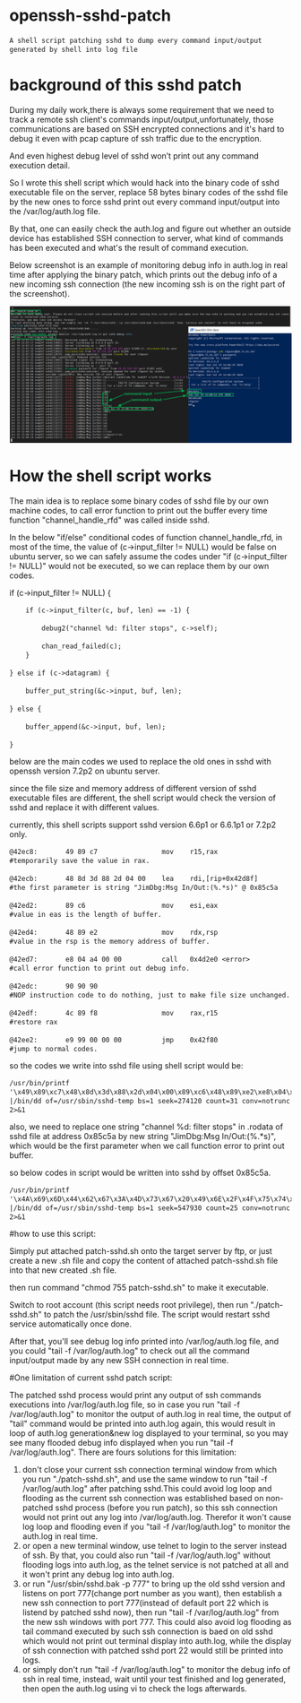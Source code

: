 # openssh-sshd-patch
    A shell script patching sshd to dump every command input/output generated by shell into log file
# background of this sshd patch
During my daily work,there is always some requirement that we need to track a remote ssh client's commands input/output,unfortunately, those communications are based on SSH encrypted connections and it's hard to debug it even with pcap capture of ssh traffic due to the encryption.

And even highest debug level of sshd won’t print out any command execution detail.

So I wrote this shell script which would hack into the binary code of sshd executable file on the server, replace 58 bytes binary codes of the sshd file by the new ones to force sshd print out every command input/output into the /var/log/auth.log file.

By that, one can easily check the auth.log and figure out whether an outside device has established SSH connection to server, what kind of commands has been executed and what's the result of command execution.

Below screenshot is an example of monitoring debug info in auth.log in real time after applying the binary patch, which prints out the debug info of a new incoming ssh connection (the new incoming ssh is on the right part of the screenshot).

![sample-output-of-patch-sshd](/images/patched-sshd-output.png)
# How the shell script works
The main idea is to replace some binary codes of sshd file by our own machine codes, to call error function to print out the buffer every time function "channel_handle_rfd" was called inside sshd.

In the below "if/else" conditional codes of function channel_handle_rfd, in most of the time, the value of (c->input_filter != NULL) would be false on ubuntu server, so we can safely assume the codes under "if (c->input_filter != NULL)" would not be executed, so we can replace them by our own codes.

>>>>>>>>>>>
if (c->input_filter != NULL) {

		if (c->input_filter(c, buf, len) == -1) {
		
			debug2("channel %d: filter stops", c->self);
			
			chan_read_failed(c);
		}
		
	} else if (c->datagram) {
	
		buffer_put_string(&c->input, buf, len);
		
	} else {
	
		buffer_append(&c->input, buf, len);
		
	}

>>>>>>>>>>
below are the main codes we used to replace the old ones in sshd with openssh version 7.2p2 on ubuntu server.

since the file size and memory address of different version of sshd executable files are different, the shell script
would check the version of sshd and replace it with different values.

currently, this shell scripts support sshd version 6.6p1 or 6.6.1p1 or 7.2p2 only.

	@42ec8:       49 89 c7                mov    r15,rax                                 #temporarily save the value in rax.

	@42ecb:       48 8d 3d 88 2d 04 00    lea    rdi,[rip+0x42d8f]                       #the first parameter is string "JimDbg:Msg In/Out:(%.*s)" @ 0x85c5a  

	@42ed2:       89 c6                   mov    esi,eax                                 #value in eas is the length of buffer.	

	@42ed4:       48 89 e2                mov    rdx,rsp                                 #value in the rsp is the memory address of buffer.

	@42ed7:       e8 04 a4 00 00          call   0x4d2e0 <error>                         #call error function to print out debug info.

	@42edc:       90 90 90                                                               #NOP instruction code to do nothing, just to make file size unchanged.

	@42edf:       4c 89 f8                mov    rax,r15                                 #restore rax

	@42ee2:       e9 99 00 00 00          jmp    0x42f80                                 #jump to normal codes.
so the codes we write into sshd file using shell script would be:

	/usr/bin/printf '\x49\x89\xc7\x48\x8d\x3d\x88\x2d\x04\x00\x89\xc6\x48\x89\xe2\xe8\x04\xa4\x00\x00\x90\x90\x90\x4c\x89\xf8\xe9\x99\x00\x00\x00' |/bin/dd of=/usr/sbin/sshd-temp bs=1 seek=274120 count=31 conv=notrunc 2>&1

also, we need to replace one string "channel %d: filter stops" in .rodata of sshd file at address 0x85c5a by new string "JimDbg:Msg In/Out:(%.*s)", which would be the first parameter when we call function error to print out buffer.

so below codes in script would be written into sshd by offset 0x85c5a.

	/usr/bin/printf '\x4A\x69\x6D\x44\x62\x67\x3A\x4D\x73\x67\x20\x49\x6E\x2F\x4F\x75\x74\x3A\x28\x25\x2E\x2A\x73\x29\x00' |/bin/dd of=/usr/sbin/sshd-temp bs=1 seek=547930 count=25 conv=notrunc 2>&1
	
#how to use this script:

Simply put attached patch-sshd.sh onto the target server by ftp, or just create a new .sh file and copy the content of attached patch-sshd.sh file into that new created .sh file.

then run command "chmod 755 patch-sshd.sh" to make it executable.

Switch to root account (this script needs root privilege), then run "./patch-sshd.sh" to patch the /usr/sbin/sshd file. The script would restart sshd service automatically once done.

After that, you'll see debug log info printed into /var/log/auth.log file, and you could "tail -f /var/log/auth.log" to check out all the command input/output made by any new SSH connection in real time.

#One limitation of current sshd patch script:

The patched sshd process would print any output of ssh commands executions into /var/log/auth.log file, so in case you run "tail -f /var/log/auth.log" to monitor the output of auth.log in real time, the output of "tail" command would be printed into auth.log again, this would result in loop of auth.log generation&new log displayed to your terminal, so you may see many flooded debug info displayed when you run "tail -f /var/log/auth.log".
There are fours solutions for this limitation:

1. don't close your current ssh connection terminal window from which you run "./patch-sshd.sh", and use the same window to run "tail -f /var/log/auth.log" after patching sshd.This could avoid log loop and flooding as the current ssh connection was established based on non-patched sshd process (before you run patch), so this ssh connection would not print out any log into /var/log/auth.log. Therefor it won't cause log loop and flooding even if you "tail -f /var/log/auth.log" to monitor the auth.log in real time.
2. or open a new terminal window, use telnet to login to the server instead of ssh. By that, you could also run "tail -f /var/log/auth.log" without flooding logs into auth.log, as the telnet service is not patched at all and it won't print any debug log into auth.log.
3. or run "/usr/sbin/sshd.bak -p 777" to bring up the old sshd version and listens on port 777(change port number as you want), then establish a new ssh connection to port 777(instead of default port 22 which is  listend by patched sshd now), then run "tail -f /var/log/auth.log" from the new ssh windows with port 777. This could also avoid log flooding as tail command executed by such ssh connection is baed on old sshd which would not print out terminal display into auth.log, while the display of ssh           connection  with patched sshd port 22 would still be printed into  logs. 
4. or simply don't run "tail -f /var/log/auth.log" to monitor the debug info of ssh in real time, instead, wait until your test finished and log generated, then open the auth.log using vi to check the logs afterwards.

